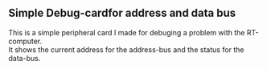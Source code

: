 ## Simple Debug-cardfor address and data bus
This is a simple peripheral card I made for debuging a problem with the RT-computer.  
It shows the current address for the address-bus and the status for the data-bus.
